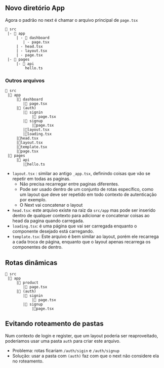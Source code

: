 ## Novo diretório App

Agora o padrão no next é chamar o arquivo principal de `page.tsx`

```
📂 src
 |- 📂 app
	 | - 📂 dashboard
	    | - page.tsx
	 | - head.tsx
	 | - layout.tsx
	 | - page.tsx
 |- 📂 pages
	 |- 📂 api
		 hello.ts
```

### Outros arquivos

```
📂 src
 |📂 app
	 |📂 dashboard
	    |📝 page.tsx
	 |📂 (auth)
		|📂 signin
			|📝 page.tsx
		|📂 signup
		    |📝page.tsx
		|📝layout.tsx
		|📝loading.tsx
	 |📝head.tsx
	 |📝layout.tsx
	 |📝template.tsx
	 |📝page.tsx
 |📂 pages
	 |📂 api
		|📝hello.ts
```

- `layout.tsx` : similar ao antigo `_app.tsx`, definindo coisas que vão se repetir em todas as paginas.
	- Não precisa recarregar entre paginas diferentes.
	- Pode ser usado dentro de um conjunto de rotas específico, como um layout que deve ser repetido em todo contexto de autenticação por exemplo.
	- O Next vai concatenar o layout
- `head.tsx`: este arquivo existe na raiz da `src/app` mas pode ser inserido dentro de qualquer contexto para adicionar e concatenar coisas ao head da pagina quando carregada.
- `loading.tsx`: é uma página que vai ser carregada enquanto o componente desejado está carregando.
- `template.tsx`: Este arquivo é bem similar ao layout, porém ele recarrega a cada troca de página, enquanto que o layout apenas recarrega os componentes de dentro.

## Rotas dinâmicas

```
📂 src
 |📂 app
	 |📂 product
	    |📝 page.tsx
	 |📂 (auth)
		|📂 signin
			|📝 page.tsx
		|📂 signup
		    |📝page.tsx
```

## Evitando roteamento de pastas

Num contexto de login e register, que um layout poderia ser reaproveitado, poderíamos usar uma pasta `auth` para criar este arquivo.

- Problema: rotas ficariam `/auth/sigin` e `/auth/signup`
- Solução: usar a pasta com `(auth)` faz com que o next não considere ela no roteamento.